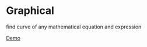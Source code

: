 # Graphical
find curve of any mathematical equation and expression
<br>

<a target="_blank" href="http://abhishekraj007.github.io/apps/Graphical">Demo</a>
